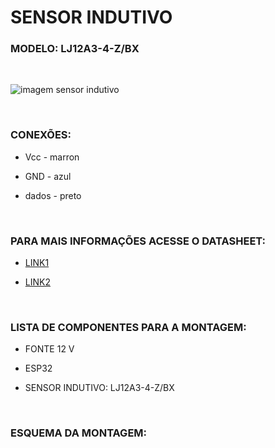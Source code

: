 # SENSOR INDUTIVO


### MODELO: LJ12A3-4-Z/BX

<br/>

![imagem sensor indutivo](https://http2.mlstatic.com/D_NQ_NP_740374-MLB31080608364_062019-O.jpg)


<br/>

### CONEXÕES: 

- Vcc  - marron

- GND - azul

- dados - preto

<BR/>

### PARA MAIS INFORMAÇÕES ACESSE O DATASHEET:

 - [LINK1](https://www.electrokit.com/uploads/productfile/41014/LJ12A3-4.pdf)

 - [LINK2](https://datasheetspdf.com/pdf/1096182/ETT/LJ12A3-4-Z/1)

<BR/>

### LISTA DE COMPONENTES PARA A MONTAGEM:


 - FONTE 12 V

 - ESP32

 - SENSOR INDUTIVO: LJ12A3-4-Z/BX


<BR/>

### ESQUEMA DA MONTAGEM:


